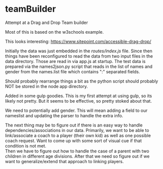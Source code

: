 # teamBuilder
Attempt at a Drag and Drop Team builder

Most of this is based on the w3schools example.

This looks interesting:
https://www.sitepoint.com/accessible-drag-drop/

Initially the data was just embedded in the _routes/index.js_ file.
Since then things have been reconfigured to read the data from two
input files in the data directory.  Those are read in via app.js at
startup.  The test data is prepared via the names2json.py script that reads
in the list of names and gender from the names.list file which contains ":"
separated fields.

Should probably rearrange things a bit as the python script should probably
NOT be stored in the node app directory.

Added in some gulp goodies.  This is my first attempt at using gulp, so its likely
not pretty.  But it seems to be effective, so pretty stoked about that.

We need to potentially add gender.  This will mean adding a field to our nameslist
and updating the parser to handle the extra info.

The next thing may be to figure out if there is an easy way to handle
dependencies/associations in our data.  Primarily, we want to be able to link/associate
a coach to a player (their own kid) as well as one possible coach request.  Want
to come up with some sort of visual cue if that condition is not met.  
Then we have to figure out how to handle the case of a parent with two children
in different age divisions.  After that we need so figure out if we want to
generalize/extend that approach to linking players.
